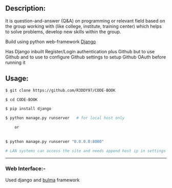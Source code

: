 ## Description:
	
It is  question-and-answer (Q&A)  on programming or relevant field based on the group working with (like college, institute, training center) which helps to solve problems, develop new skills within the group.

	
Build using python web-framework [Django](https://www.djangoproject.com/)


Has Django inbuilt Register/Login authentication  plus Github
but to use  Github and to use  to configure Github settings to setup Github OAuth before running it
	

	
## Usage: 

``` bash
$ git clone https://github.com/R3DDY97/CODE-BOOK

$ cd CODE-BOOK

$ pip install django 

$ python manage.py runserver   # for local host only 

	or
	
	
$ python manage.py runserver "0.0.0.0:8000"

# LAN systems can access the site and needs append host ip in settings allowed domains list	

```

***



### Web Interface:-

Used django and [bulma](https://bulma.io/) framework



